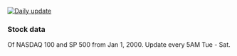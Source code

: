 [![Daily update](https://github.com/kcjpop/stock-data/actions/workflows/fetch.yml/badge.svg)](https://github.com/kcjpop/stock-data/actions/workflows/fetch.yml)

### Stock data

Of NASDAQ 100 and SP 500 from Jan 1, 2000. Update every 5AM Tue - Sat.
